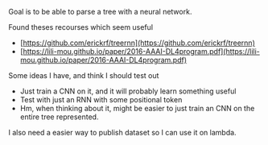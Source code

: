 Goal is to be able to parse a tree with a neural network.

Found theses recourses which seem useful 
- [https://github.com/erickrf/treernn](https://github.com/erickrf/treernn)
- [https://lili-mou.github.io/paper/2016-AAAI-DL4program.pdf](https://lili-mou.github.io/paper/2016-AAAI-DL4program.pdf)

Some ideas I have, and think I should test out
- Just train a CNN on it, and it will probably learn something useful
- Test with just an RNN with some positional token
- Hm, when thinking about it, might be easier to just train an CNN on the entire tree represented.

I also need a easier way to publish dataset so I can use it on lambda.

